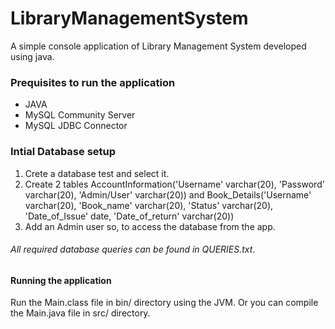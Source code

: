 # LibraryManagementSystem
A simple console application of Library Management System developed using java.
### Prequisites to run the application
* JAVA
* MySQL Community Server
* MySQL JDBC Connector

### Intial Database setup
1. Crete a database test and select it.
2. Create 2 tables AccountInformation('Username' varchar(20), 'Password' varchar(20), 'Admin/User' varchar(20)) and 
   Book_Details('Username' varchar(20), 'Book_name' varchar(20), 'Status' varchar(20), 'Date_of_Issue' date, 'Date_of_return' varchar(20))
3. Add an Admin user so, to access the database from the app.
###### All required database queries can be found in QUERIES.txt.  

#### Running the application
Run the Main.class file in bin/ directory using the JVM. Or you can compile the Main.java file in src/ directory.
